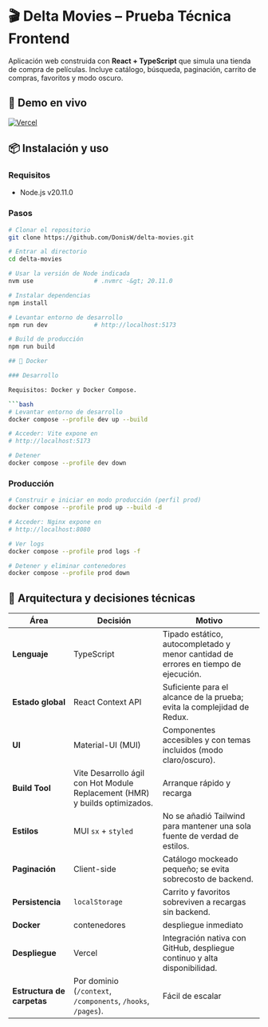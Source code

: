  # 🎬 Delta Movies – Prueba Técnica Frontend

Aplicación web construida con **React + TypeScript** que simula una tienda de compra de películas. Incluye catálogo, búsqueda, paginación, carrito de compras, favoritos y modo oscuro.

## 🚀 Demo en vivo
[![Vercel](https://img.shields.io/badge/demo-vercel-black?style=flat&logo=vercel)](https://delta-movies-nsnfbkqqa-donisws-projects.vercel.app)

## 📦 Instalación y uso
### Requisitos
- Node.js v20.11.0

### Pasos

```bash
# Clonar el repositorio
git clone https://github.com/DonisW/delta-movies.git

# Entrar al directorio
cd delta-movies

# Usar la versión de Node indicada
nvm use                 # .nvmrc -&gt; 20.11.0

# Instalar dependencias
npm install

# Levantar entorno de desarrollo
npm run dev             # http://localhost:5173

# Build de producción
npm run build

## 🐳 Docker

### Desarrollo

Requisitos: Docker y Docker Compose.

```bash
# Levantar entorno de desarrollo
docker compose --profile dev up --build

# Acceder: Vite expone en
# http://localhost:5173

# Detener
docker compose --profile dev down
```

### Producción

```bash
# Construir e iniciar en modo producción (perfil prod)
docker compose --profile prod up --build -d

# Acceder: Nginx expone en
# http://localhost:8080

# Ver logs
docker compose --profile prod logs -f

# Detener y eliminar contenedores
docker compose --profile prod down
```
## 🧱 Arquitectura y decisiones técnicas
| Área | Decisión | Motivo |
|---|---|---|
| **Lenguaje** | TypeScript | Tipado estático, autocompletado y menor cantidad de errores en tiempo de ejecución. |
| **Estado global** | React Context API | Suficiente para el alcance de la prueba; evita la complejidad de Redux. |
| **UI** | Material-UI (MUI) | Componentes accesibles y con temas incluidos (modo claro/oscuro). |
| **Build Tool** | Vite	Desarrollo ágil con Hot Module Replacement (HMR) y builds optimizados. | Arranque rápido y recarga |
| **Estilos** | MUI `sx` + `styled` | No se añadió Tailwind para mantener una sola fuente de verdad de estilos. |
| **Paginación** | Client-side | Catálogo mockeado pequeño; se evita sobrecosto de backend. |
| **Persistencia** | `localStorage` | Carrito y favoritos sobreviven a recargas sin backend. |
| **Docker** | contenedores | despliegue inmediato |
| **Despliegue** | Vercel | Integración nativa con GitHub, despliegue continuo y alta disponibilidad. |
| **Estructura de carpetas** | Por dominio (`/context`, `/components`, `/hooks`, `/pages`). | Fácil de escalar |
